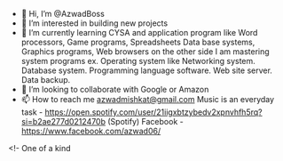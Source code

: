 - 👋 Hi, I’m @AzwadBoss
- 👀 I’m interested in building new projects 
- 🌱 I’m currently learning CYSA and application program like Word processors, Game programs, Spreadsheets Data base systems, Graphics programs, Web browsers on the other side I am mastering system programs ex. Operating system like Networking system. Database system. Programming language software. Web site server. Data backup.
- 💞️ I’m looking to collaborate with Google or Amazon
- 📫 How to reach me azwadmishkat@gmail.com
Music is an everyday task - https://open.spotify.com/user/21iigxbtzybedv2xpnvhfh5rq?si=b2ae277d0212470b (Spotify)
Facebook - https://www.facebook.com/azwad06/

<!- One of a kind
